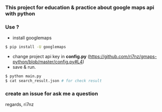 ### This project for education & practice about google maps api with python

### Use ? 
- install googlemaps
```sh
$ pip install -U googlemaps
```   
- change project api key in **config.py** (https://github.com/ri7nz/gmaps-python/blob/master/config.py#L4)
- save & run.   
```sh
$ python main.py 
$ cat search_result.json # for check result
```

### create an issue for ask me a question
regards, ri7nz
